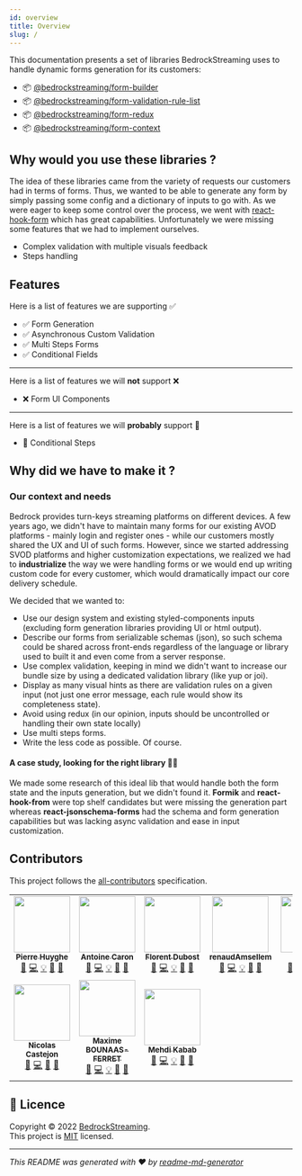 ```yaml
---
id: overview
title: Overview
slug: /
---
```


This documentation presents a set of libraries BedrockStreaming uses to handle dynamic forms generation for its customers:

- :package: [@bedrockstreaming/form-builder](https://github.com/BedrockStreaming/forms/tree/master/libs/form-builder/README.md)
- :package: [@bedrockstreaming/form-validation-rule-list](https://github.com/BedrockStreaming/forms/tree/master/libs/form-validation-rule-list/README.md)
- :package: [@bedrockstreaming/form-redux](https://github.com/BedrockStreaming/forms/tree/master/libs/form-redux/README.md)
- :package: [@bedrockstreaming/form-context](https://github.com/BedrockStreaming/forms/tree/master/libs/form-context/README.md)

## Why would you use these libraries ?

The idea of these libraries came from the variety of requests our customers had in terms of forms. Thus, we wanted to be able to generate any form by simply passing some config and a dictionary of inputs to go with.
As we were eager to keep some control over the process, we went with [react-hook-form](https://react-hook-form.com/) which has great capabilities. Unfortunately we were missing some features that we had to implement ourselves.

- Complex validation with multiple visuals feedback
- Steps handling

## Features

Here is a list of features we are supporting :white_check_mark:

- :white_check_mark: Form Generation
- :white_check_mark: Asynchronous Custom Validation
- :white_check_mark: Multi Steps Forms
- :white_check_mark: Conditional Fields

---

Here is a list of features we will **not** support :x:

- :x: Form UI Components

---

Here is a list of features we will **probably** support :thinking:

- :construction: Conditional Steps

## Why did we have to make it ?

### Our context and needs

Bedrock provides turn-keys streaming platforms on different devices. A few years ago, we didn't have to maintain many forms for our existing AVOD platforms - mainly login and register ones - while our customers mostly shared the UX and UI of such forms. However, since we started addressing SVOD platforms and higher customization expectations, we realized we had to **industrialize** the way we were handling forms or we would end up writing custom code for every customer, which would dramatically impact our core delivery schedule.

We decided that we wanted to:

- Use our design system and existing styled-components inputs (excluding form generation libraries providing UI or html output).
- Describe our forms from serializable schemas (json), so such schema could be shared across front-ends regardless of the language or library used to built it and even come from a server response.
- Use complex validation, keeping in mind we didn't want to increase our bundle size by using a dedicated validation library (like yup or joi).
- Display as many visual hints as there are validation rules on a given input (not just one error message, each rule would show its completeness state).
- Avoid using redux (in our opinion, inputs should be uncontrolled or handling their own state locally)
- Use multi steps forms.
- Write the less code as possible. Of course.

#### A case study, looking for the right library :male_detective:

We made some research of this ideal lib that would handle both the form state and the inputs generation, but we didn't found it.
**Formik** and **react-hook-from** were top shelf candidates but were missing the generation part whereas **react-jsonschema-forms** had the schema and form generation capabilities but was lacking async validation and ease in input customization.

## Contributors

This project follows the [all-contributors](https://github.com/all-contributors/all-contributors) specification.

<!-- ALL-CONTRIBUTORS-LIST:START - Do not remove or modify this section -->
<!-- prettier-ignore-start -->
<!-- markdownlint-disable -->
<table>
  <tbody>
    <tr>
      <td align="center"><a href="https://github.com/hpierre74"><img src="https://avatars.githubusercontent.com/u/25172711?v=4?s=100" width="100px;" alt=""/><br /><sub><b>Pierre Huyghe</b></sub></a><br /><a href="https://github.com/BedrockStreaming/forms/commits?author=hpierre74" title="Documentation">📖</a> <a href="https://github.com/BedrockStreaming/forms/commits?author=hpierre74" title="Code">💻</a> <a href="#example-hpierre74" title="Examples">💡</a> <a href="#maintenance-hpierre74" title="Maintenance">🚧</a> <a href="#ideas-hpierre74" title="Ideas, Planning, & Feedback">🤔</a></td>
      <td align="center"><a href="http://slashgear.github.io/"><img src="https://avatars.githubusercontent.com/u/6263857?v=4?s=100" width="100px;" alt=""/><br /><sub><b>Antoine Caron</b></sub></a><br /><a href="https://github.com/BedrockStreaming/forms/commits?author=Slashgear" title="Documentation">📖</a> <a href="https://github.com/BedrockStreaming/forms/commits?author=Slashgear" title="Code">💻</a> <a href="#example-Slashgear" title="Examples">💡</a> <a href="#maintenance-Slashgear" title="Maintenance">🚧</a> <a href="#ideas-Slashgear" title="Ideas, Planning, & Feedback">🤔</a></td>
      <td align="center"><a href="https://github.com/fdubost"><img src="https://avatars.githubusercontent.com/u/3973818?v=4?s=100" width="100px;" alt=""/><br /><sub><b>Florent Dubost</b></sub></a><br /><a href="https://github.com/BedrockStreaming/forms/commits?author=fdubost" title="Documentation">📖</a> <a href="https://github.com/BedrockStreaming/forms/commits?author=fdubost" title="Code">💻</a> <a href="#example-fdubost" title="Examples">💡</a> <a href="#maintenance-fdubost" title="Maintenance">🚧</a> <a href="#ideas-fdubost" title="Ideas, Planning, & Feedback">🤔</a></td>
      <td align="center"><a href="https://github.com/renaudAmsellem"><img src="https://avatars.githubusercontent.com/u/5941601?v=4?s=100" width="100px;" alt=""/><br /><sub><b>renaudAmsellem</b></sub></a><br /><a href="https://github.com/BedrockStreaming/forms/commits?author=renaudAmsellem" title="Documentation">📖</a> <a href="https://github.com/BedrockStreaming/forms/commits?author=renaudAmsellem" title="Code">💻</a> <a href="#example-renaudAmsellem" title="Examples">💡</a> <a href="#maintenance-renaudAmsellem" title="Maintenance">🚧</a> <a href="#ideas-renaudAmsellem" title="Ideas, Planning, & Feedback">🤔</a></td>
      <td align="center"><a href="https://github.com/jcoquet"><img src="https://avatars.githubusercontent.com/u/26571211?v=4?s=100" width="100px;" alt=""/><br /><sub><b>jcoquet</b></sub></a><br /><a href="https://github.com/BedrockStreaming/forms/commits?author=jcoquet" title="Documentation">📖</a> <a href="https://github.com/BedrockStreaming/forms/commits?author=jcoquet" title="Code">💻</a> <a href="#example-jcoquet" title="Examples">💡</a> <a href="#maintenance-jcoquet" title="Maintenance">🚧</a> <a href="#ideas-jcoquet" title="Ideas, Planning, & Feedback">🤔</a></td>
      <td align="center"><a href="https://github.com/UltiXstorm"><img src="https://avatars.githubusercontent.com/u/53232310?v=4?s=100" width="100px;" alt=""/><br /><sub><b>UltiXstorm</b></sub></a><br /><a href="https://github.com/BedrockStreaming/forms/commits?author=UltiXstorm" title="Documentation">📖</a> <a href="https://github.com/BedrockStreaming/forms/commits?author=UltiXstorm" title="Code">💻</a> <a href="#maintenance-UltiXstorm" title="Maintenance">🚧</a> <a href="#ideas-UltiXstorm" title="Ideas, Planning, & Feedback">🤔</a></td>
      <td align="center"><a href="https://lacruz.org/team/alves-mickael"><img src="https://avatars.githubusercontent.com/u/60877626?v=4?s=100" width="100px;" alt=""/><br /><sub><b>Alves Mickaël</b></sub></a><br /><a href="https://github.com/BedrockStreaming/forms/commits?author=Cruz-Azul" title="Documentation">📖</a> <a href="https://github.com/BedrockStreaming/forms/commits?author=Cruz-Azul" title="Code">💻</a> <a href="#maintenance-Cruz-Azul" title="Maintenance">🚧</a> <a href="#ideas-Cruz-Azul" title="Ideas, Planning, & Feedback">🤔</a></td>
    </tr>
    <tr>
      <td align="center"><a href="https://github.com/nicolasca"><img src="https://avatars.githubusercontent.com/u/2886734?v=4?s=100" width="100px;" alt=""/><br /><sub><b>Nicolas Castejon</b></sub></a><br /><a href="https://github.com/BedrockStreaming/forms/commits?author=nicolasca" title="Documentation">📖</a> <a href="https://github.com/BedrockStreaming/forms/commits?author=nicolasca" title="Code">💻</a> <a href="#maintenance-nicolasca" title="Maintenance">🚧</a> <a href="#ideas-nicolasca" title="Ideas, Planning, & Feedback">🤔</a></td>
      <td align="center"><a href="https://github.com/MaximeBF2000"><img src="https://avatars.githubusercontent.com/u/46478550?v=4?s=100" width="100px;" alt=""/><br /><sub><b>Maxime BOUNAAS-FERRET</b></sub></a><br /><a href="https://github.com/BedrockStreaming/forms/commits?author=MaximeBF2000" title="Documentation">📖</a> <a href="https://github.com/BedrockStreaming/forms/commits?author=MaximeBF2000" title="Code">💻</a> <a href="#example-MaximeBF2000" title="Examples">💡</a> <a href="#maintenance-MaximeBF2000" title="Maintenance">🚧</a> <a href="#ideas-MaximeBF2000" title="Ideas, Planning, & Feedback">🤔</a></td>
      <td align="center"><a href="http://pioupioum.fr/"><img src="https://avatars.githubusercontent.com/u/22614?v=4?s=100" width="100px;" alt=""/><br /><sub><b>Mehdi Kabab</b></sub></a><br /><a href="https://github.com/BedrockStreaming/forms/commits?author=piouPiouM" title="Documentation">📖</a> <a href="https://github.com/BedrockStreaming/forms/commits?author=piouPiouM" title="Code">💻</a> <a href="#example-piouPiouM" title="Examples">💡</a> <a href="#maintenance-piouPiouM" title="Maintenance">🚧</a> <a href="#ideas-piouPiouM" title="Ideas, Planning, & Feedback">🤔</a></td>
    </tr>
  </tbody>
</table>

<!-- markdownlint-restore -->
<!-- prettier-ignore-end -->

<!-- ALL-CONTRIBUTORS-LIST:END -->

## :memo: Licence

Copyright © 2022 [BedrockStreaming](https://github.com/BedrockStreaming).<br />
This project is [MIT](https://github.com/BedrockStreaming/forms/blob/master/LICENSE) licensed.

---

_This README was generated with ❤️ by [readme-md-generator](https://github.com/kefranabg/readme-md-generator)_
